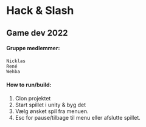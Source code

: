 # Hack & Slash

## Game dev 2022

#### Gruppe medlemmer:
    Nicklas
	René
	Wehba
	
#### How to run/build:
1. Clon projektet
2. Start spillet i unity & byg det
3. Vælg ønsket spil fra menuen. 
4. Esc for pause/tilbage til menu eller afslutte spillet.
